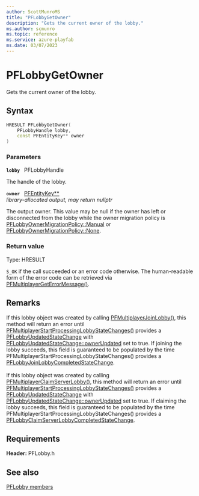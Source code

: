 ```yaml
---
author: ScottMunroMS
title: "PFLobbyGetOwner"
description: "Gets the current owner of the lobby."
ms.author: scmunro
ms.topic: reference
ms.service: azure-playfab
ms.date: 03/07/2023
---
```


# PFLobbyGetOwner  

Gets the current owner of the lobby.  

## Syntax  
  
```cpp
HRESULT PFLobbyGetOwner(  
    PFLobbyHandle lobby,  
    const PFEntityKey** owner  
)  
```  
  
### Parameters  
  
**`lobby`** &nbsp; PFLobbyHandle  
  
The handle of the lobby.  
  
**`owner`** &nbsp; [PFEntityKey**](../../pfmultiplayer/pfentitykey_clientsdk.md)  
*library-allocated output, may return nullptr*  
  
The output owner. This value may be null if the owner has left or disconnected from the lobby while the owner migration policy is [PFLobbyOwnerMigrationPolicy::Manual](../enums/pflobbyownermigrationpolicy.md) or [PFLobbyOwnerMigrationPolicy::None](../enums/pflobbyownermigrationpolicy.md).  
  
  
### Return value
Type: HRESULT
  
```S_OK``` if the call succeeded or an error code otherwise. The human-readable form of the error code can be retrieved via [PFMultiplayerGetErrorMessage()](../../pfmultiplayer/functions/pfmultiplayergeterrormessage.md).
  
## Remarks  
  
If this lobby object was created by calling [PFMultiplayerJoinLobby()](pfmultiplayerjoinlobby.md), this method will return an error until [PFMultiplayerStartProcessingLobbyStateChanges()](pfmultiplayerstartprocessinglobbystatechanges.md) provides a [PFLobbyUpdatedStateChange](../structs/pflobbyupdatedstatechange.md) with [PFLobbyUpdatedStateChange::ownerUpdated](../structs/pflobbyupdatedstatechange.md) set to true. If joining the lobby succeeds, this field is guaranteed to be populated by the time PFMultiplayerStartProcessingLobbyStateChanges() provides a [PFLobbyJoinLobbyCompletedStateChange](../structs/pflobbyjoinlobbycompletedstatechange.md). <br /><br /> If this lobby object was created by calling [PFMultiplayerClaimServerLobby()](pfmultiplayerclaimserverlobby.md), this method will return an error until [PFMultiplayerStartProcessingLobbyStateChanges()](pfmultiplayerstartprocessinglobbystatechanges.md) provides a [PFLobbyUpdatedStateChange](../structs/pflobbyupdatedstatechange.md) with [PFLobbyUpdatedStateChange::ownerUpdated](../structs/pflobbyupdatedstatechange.md) set to true. If claiming the lobby succeeds, this field is guaranteed to be populated by the time PFMultiplayerStartProcessingLobbyStateChanges() provides a [PFLobbyClaimServerLobbyCompletedStateChange](../structs/pflobbyclaimserverlobbycompletedstatechange.md).
  
## Requirements  
  
**Header:** PFLobby.h
  
## See also  
[PFLobby members](../pflobby_members.md)  

  
  

